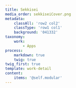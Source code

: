 ```yaml
---
title: Sekkisei
media_order: sekkiseiCover.png
metadata:
    classAll: 'row2 col2'
    classType: 'row1 col1'
    background: '041332'
taxonomy:
    work:
        - Apps
process:
    markdown: true
    twig: true
twig_first: true
template: work-detail
content:
    items: '@self.modular'
---
```


